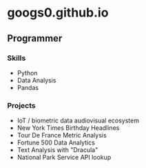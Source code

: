 # googs0.github.io

## Programmer

### Skills
- Python 
- Data Analysis
- Pandas

### Projects
- IoT / biometric data audiovisual ecosystem
- New York Times Birthday Headlines
- Tour De France Metric Analysis
- Fortune 500 Data Analytics
- Text Analysis with "Dracula"
- National Park Service API lookup  
